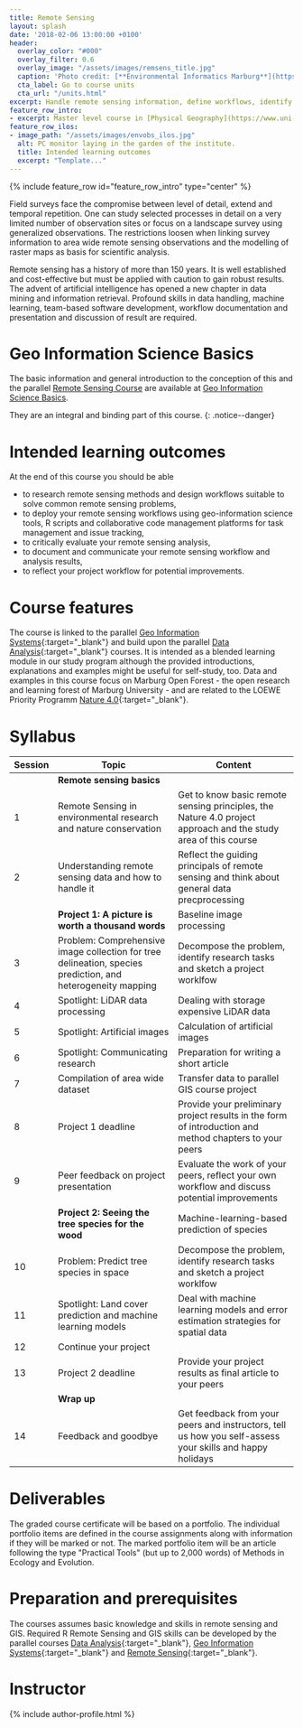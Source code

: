 ```yaml
---
title: Remote Sensing
layout: splash
date: '2018-02-06 13:00:00 +0100'
header:
  overlay_color: "#000"
  overlay_filter: 0.6
  overlay_image: "/assets/images/remsens_title.jpg"
  caption: 'Photo credit: [**Environmental Informatics Marburg**](https://www.flickr.com/environmentalinformatics-marburg/)'
  cta_label: Go to course units
  cta_url: "/units.html"
excerpt: Handle remote sensing information, define workflows, identify objects, and predict land cover in space.
feature_row_intro:
- excerpt: Master level course in [Physical Geography](https://www.uni-marburg.de/fb19/studium/studiengaenge/msc-phygeo) at Marburg University
feature_row_ilos:
- image_path: "/assets/images/envobs_ilos.jpg"
  alt: PC monitor laying in the garden of the institute.
  title: Intended learning outcomes
  excerpt: "Template..."
---
```


{% include feature_row id="feature_row_intro" type="center" %}

Field surveys face the compromise between level of detail, extend and temporal repetition. One can study selected processes in detail on a very limited number of observation sites or focus on a landscape survey using generalized observations. The restrictions loosen when linking survey information to area wide remote sensing observations and the modelling of raster maps as basis for scientific analysis. 

Remote sensing has a history of more than 150 years. It is well established and cost-effective but must be applied with caution to gain robust results. The advent of artificial intelligence has opened a new chapter in data mining and information retrieval. Profound skills in data handling, machine learning, team-based software development, workflow documentation and presentation and discussion of result are required.

#  Geo Information Science Basics

The basic information and general introduction to the conception of this and the parallel [Remote Sensing Course](https://geomoer.github.io//moer-mpg-remote-sensing/) are available at [Geo Information Science Basics](https://geomoer.github.io//moer-mpg-rsgi-basics/). 

They are an integral and binding part of this course.
{: .notice--danger}


# Intended learning outcomes
At the end of this course you should be able

* to research remote sensing methods and design workflows suitable to solve common remote sensing problems,
* to deploy your remote sensing workflows using geo-information science tools, R scripts and collaborative code management platforms for task management and issue tracking, 
* to critically evaluate your remote sensing analysis,
* to document and communicate your remote sensing workflow and analysis results,
* to reflect your project workflow for potential improvements.



# Course features

The course is linked to the parallel [Geo Information Systems](https://ilias.uni-marburg.de/goto.php?target=crs_1656074&client_id=UNIMR){:target="_blank"} and build upon the parallel [Data Analysis](https://ilias.uni-marburg.de/goto.php?target=crs_1655946&client_id=UNIMR){:target="_blank"} courses. It is intended as a blended learning module in our study program although the provided introductions, explanations and examples might be useful for self-study, too. Data and examples in this course focus on Marburg Open Forest - the open research and learning forest of Marburg University - and are related to the LOEWE Priority Programm [Nature 4.0](https://www.uni-marburg.de/de/fb19/natur40){:target="_blank"}.



# Syllabus

| Session | Topic | Content |
|-------|--------|---------|
|| **Remote sensing basics** ||
| 1 | Remote Sensing in environmental research and nature conservation | Get to know basic remote sensing principles, the Nature 4.0 project approach and the study area of this course |
| 2 | Understanding remote sensing data and how to handle it | Reflect the guiding principals of remote sensing and think about general data precprocessing  |
|| **Project 1: A picture is worth a thousand words** | Baseline image processing |
| 3 | Problem: Comprehensive image collection for tree delineation, species prediction, and heterogeneity mapping | Decompose the problem, identify research tasks and sketch a project worklfow |
| 4 | Spotlight: LiDAR data processing | Dealing with storage expensive LiDAR data | 
| 5 | Spotlight: Artificial images | Calculation of artificial images | 
| 6 | Spotlight: Communicating research | Preparation for writing a short article |
| 7 | Compilation of area wide dataset | Transfer data to parallel GIS course project | 
| 8 | Project 1 deadline | Provide your preliminary project results in the form of introduction and method chapters to your peers |
| 9 | Peer feedback on project presentation | Evaluate the work of your peers, reflect your own workflow and discuss potential improvements |
|| **Project 2: Seeing the tree species for the wood** | Machine-learning-based prediction of species |
| 10 | Problem: Predict tree species in space | Decompose the problem, identify research tasks and sketch a project worklfow |
| 11 | Spotlight: Land cover prediction and machine learning models | Deal with machine learning models and error estimation strategies for spatial data |
| 12 | Continue your project ||
| 13 | Project 2 deadline | Provide your project results as final article to your peers |
|| **Wrap up** ||
| 14 | Feedback and goodbye | Get feedback from your peers and instructors, tell us how you self-assess your skills and happy holidays |


# Deliverables

The graded course certificate will be based on a portfolio. The individual portfolio items are defined in the course assignments along with information if they will be marked or not. The marked portfolio item will be an article following the type "Practical Tools" (but up to 2,000 words) of Methods in Ecology and Evolution.


# Preparation and prerequisites

The courses assumes basic knowledge and skills in remote sensing and GIS. Required R Remote Sensing and GIS skills can be developed by the parallel courses [Data Analysis](https://geomoer.github.io/moer-mpg-remote-sensing/){:target="_blank"}, [Geo Information Systems]( geomoer.github.io/moer-mpg-gis/){:target="_blank"} and [Remote Sensing]( geomoer.github.io/moer-mpg-remote-sensing/){:target="_blank"}.



# Instructor
{% include author-profile.html %}